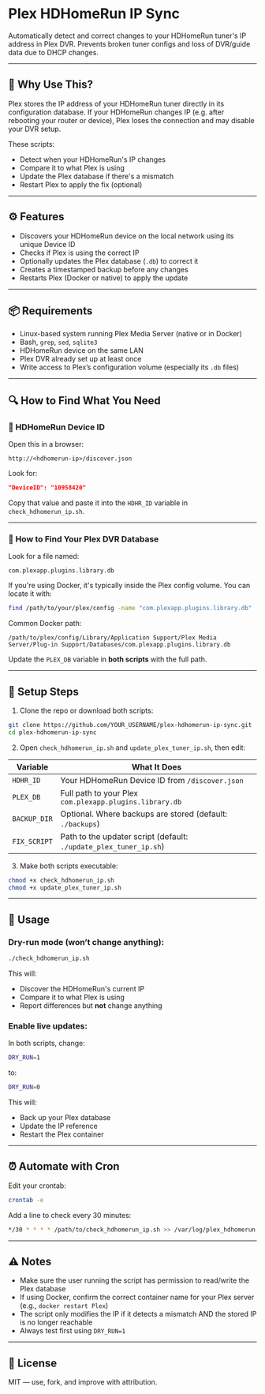 # Plex HDHomeRun IP Sync

Automatically detect and correct changes to your HDHomeRun tuner's IP address in Plex DVR. Prevents broken tuner configs and loss of DVR/guide data due to DHCP changes.

---

## 🧐 Why Use This?

Plex stores the IP address of your HDHomeRun tuner directly in its configuration database. If your HDHomeRun changes IP (e.g. after rebooting your router or device), Plex loses the connection and may disable your DVR setup.

These scripts:
- Detect when your HDHomeRun's IP changes
- Compare it to what Plex is using
- Update the Plex database if there's a mismatch
- Restart Plex to apply the fix (optional)

---

## ⚙️ Features

- Discovers your HDHomeRun device on the local network using its unique Device ID
- Checks if Plex is using the correct IP
- Optionally updates the Plex database (`.db`) to correct it
- Creates a timestamped backup before any changes
- Restarts Plex (Docker or native) to apply the update

---

## 📦 Requirements

- Linux-based system running Plex Media Server (native or in Docker)
- Bash, `grep`, `sed`, `sqlite3`
- HDHomeRun device on the same LAN
- Plex DVR already set up at least once
- Write access to Plex’s configuration volume (especially its `.db` files)

---

## 🔍 How to Find What You Need

### 🔑 HDHomeRun Device ID

Open this in a browser:

```
http://<hdhomerun-ip>/discover.json
```

Look for:

```json
"DeviceID": "10958420"
```

Copy that value and paste it into the `HDHR_ID` variable in `check_hdhomerun_ip.sh`.

---

### 📂 How to Find Your Plex DVR Database

Look for a file named:

```
com.plexapp.plugins.library.db
```

If you're using Docker, it's typically inside the Plex config volume. You can locate it with:

```bash
find /path/to/your/plex/config -name "com.plexapp.plugins.library.db"
```

Common Docker path:

```
/path/to/plex/config/Library/Application Support/Plex Media Server/Plug-in Support/Databases/com.plexapp.plugins.library.db
```

Update the `PLEX_DB` variable in **both scripts** with the full path.

---

## 🚀 Setup Steps

1. Clone the repo or download both scripts:

```bash
git clone https://github.com/YOUR_USERNAME/plex-hdhomerun-ip-sync.git
cd plex-hdhomerun-ip-sync
```

2. Open `check_hdhomerun_ip.sh` and `update_plex_tuner_ip.sh`, then edit:

| Variable       | What It Does                                             |
|----------------|----------------------------------------------------------|
| `HDHR_ID`      | Your HDHomeRun Device ID from `/discover.json`           |
| `PLEX_DB`      | Full path to your Plex `com.plexapp.plugins.library.db`  |
| `BACKUP_DIR`   | Optional. Where backups are stored (default: `./backups`)|
| `FIX_SCRIPT`   | Path to the updater script (default: `./update_plex_tuner_ip.sh`) |

3. Make both scripts executable:

```bash
chmod +x check_hdhomerun_ip.sh
chmod +x update_plex_tuner_ip.sh
```

---

## 🧪 Usage

### Dry-run mode (won’t change anything):

```bash
./check_hdhomerun_ip.sh
```

This will:
- Discover the HDHomeRun's current IP
- Compare it to what Plex is using
- Report differences but **not** change anything

### Enable live updates:

In both scripts, change:

```bash
DRY_RUN=1
```

to:

```bash
DRY_RUN=0
```

This will:
- Back up your Plex database
- Update the IP reference
- Restart the Plex container

---

## ⏰ Automate with Cron

Edit your crontab:

```bash
crontab -e
```

Add a line to check every 30 minutes:

```bash
*/30 * * * * /path/to/check_hdhomerun_ip.sh >> /var/log/plex_hdhomerun.log 2>&1
```

---

## ⚠️ Notes

- Make sure the user running the script has permission to read/write the Plex database
- If using Docker, confirm the correct container name for your Plex server (e.g., `docker restart Plex`)
- The script only modifies the IP if it detects a mismatch AND the stored IP is no longer reachable
- Always test first using `DRY_RUN=1`

---

## 📝 License

MIT — use, fork, and improve with attribution.
